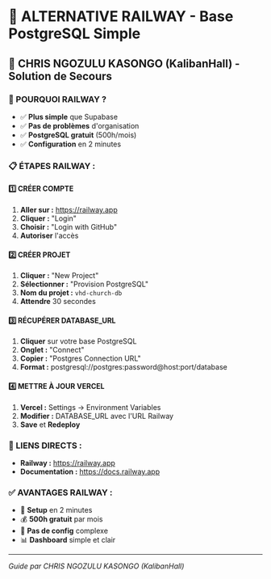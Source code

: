 # 🚂 ALTERNATIVE RAILWAY - Base PostgreSQL Simple

## 🎯 CHRIS NGOZULU KASONGO (KalibanHall) - Solution de Secours

### 🚨 POURQUOI RAILWAY ?
- ✅ **Plus simple** que Supabase
- ✅ **Pas de problèmes** d'organisation  
- ✅ **PostgreSQL gratuit** (500h/mois)
- ✅ **Configuration** en 2 minutes

### 📋 ÉTAPES RAILWAY :

#### 1️⃣ CRÉER COMPTE
1. **Aller sur :** https://railway.app
2. **Cliquer :** "Login"
3. **Choisir :** "Login with GitHub"
4. **Autoriser** l'accès

#### 2️⃣ CRÉER PROJET
1. **Cliquer :** "New Project" 
2. **Sélectionner :** "Provision PostgreSQL"
3. **Nom du projet :** `vhd-church-db`
4. **Attendre** 30 secondes

#### 3️⃣ RÉCUPÉRER DATABASE_URL  
1. **Cliquer** sur votre base PostgreSQL
2. **Onglet :** "Connect"
3. **Copier :** "Postgres Connection URL"
4. **Format :** postgresql://postgres:password@host:port/database

#### 4️⃣ METTRE À JOUR VERCEL
1. **Vercel :** Settings → Environment Variables
2. **Modifier :** DATABASE_URL avec l'URL Railway
3. **Save** et **Redeploy**

### 🔗 LIENS DIRECTS :
- **Railway :** https://railway.app
- **Documentation :** https://docs.railway.app

### ✅ AVANTAGES RAILWAY :
- 🚀 **Setup** en 2 minutes
- 💰 **500h gratuit** par mois  
- 🔧 **Pas de config** complexe
- 📊 **Dashboard** simple et clair

---

*Guide par CHRIS NGOZULU KASONGO (KalibanHall)*